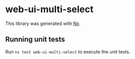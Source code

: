# web-ui-multi-select

This library was generated with [Nx](https://nx.dev).

## Running unit tests

Run `nx test web-ui-multi-select` to execute the unit tests.
